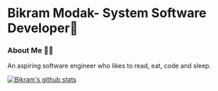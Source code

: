 #   Bikram Modak- System Software Developer👋

### About Me 👨‍💻
An aspiring software engineer who likes to read, eat, code and sleep.
    
[![Bikram's github stats](https://github-readme-stats.vercel.app/api?username=bikz007&show_icons=true&theme=dracula)](https://github.com/anuraghazra/github-readme-stats)

    

<!--
**bikz007/bikz007** is a ✨ _special_ ✨ repository because its `README.md` (this file) appears on your GitHub profile.

Here are some ideas to get you started:

- 🔭 I’m currently working on ...
- 🌱 I’m currently learning ...
- 👯 I’m looking to collaborate on ...
- 🤔 I’m looking for help with ...
- 💬 Ask me about ...
- 📫 How to reach me: ...
- 😄 Pronouns: ...
- ⚡ Fun fact: ...
-->
